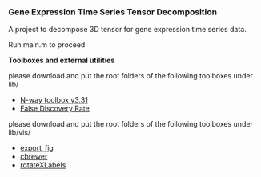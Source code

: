 ### Gene Expression Time Series Tensor Decomposition ###

A project to decompose 3D tensor for gene expression time series data.

Run main.m to proceed

__Toolboxes and external utilities__

please download and put the root folders of the following toolboxes under lib/

* [N-way toolbox v3.31](http://www.models.life.ku.dk/nwaytoolbox)
* [False Discovery Rate](http://www.mathworks.com/matlabcentral/fileexchange/27418-benjamini-hochbergyekutieli-procedure-for-controlling-false-discovery-rate)

please download and put the root folders of the following toolboxes under lib/vis/

* [export_fig](http://www.mathworks.com/matlabcentral/fileexchange/23629-exportfig)
* [cbrewer](http://www.mathworks.com/matlabcentral/fileexchange/34087-cbrewer-colorbrewer-schemes-for-matlab)
* [rotateXLabels](http://www.mathworks.com/matlabcentral/fileexchange/27812-rotate-x-axis-tick-labels)